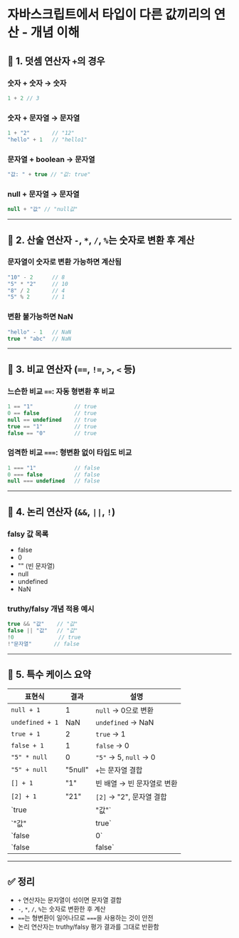 # 자바스크립트에서 타입이 다른 값끼리의 연산 - 개념 이해

## 📌 1. 덧셈 연산자 `+`의 경우

### 숫자 + 숫자 → 숫자
```javascript
1 + 2 // 3
```

### 숫자 + 문자열 → 문자열
```javascript
1 + "2"       // "12"
"hello" + 1   // "hello1"
```

### 문자열 + boolean → 문자열
```javascript
"값: " + true // "값: true"
```

### null + 문자열 → 문자열
```javascript
null + "값" // "null값"
```

---

## 📌 2. 산술 연산자 `-`, `*`, `/`, `%`는 숫자로 변환 후 계산

### 문자열이 숫자로 변환 가능하면 계산됨
```javascript
"10" - 2      // 8
"5" * "2"     // 10
"8" / 2       // 4
"5" % 2       // 1
```

### 변환 불가능하면 NaN
```javascript
"hello" - 1   // NaN
true * "abc"  // NaN
```

---

## 📌 3. 비교 연산자 (`==`, `!=`, `>`, `<` 등)

### 느슨한 비교 `==`: 자동 형변환 후 비교
```javascript
1 == "1"             // true
0 == false           // true
null == undefined    // true
true == "1"          // true
false == "0"         // true
```

### 엄격한 비교 `===`: 형변환 없이 타입도 비교
```javascript
1 === "1"            // false
0 === false          // false
null === undefined   // false
```

---

## 📌 4. 논리 연산자 (`&&`, `||`, `!`)

### falsy 값 목록
- false
- 0
- "" (빈 문자열)
- null
- undefined
- NaN

### truthy/falsy 개념 적용 예시
```javascript
true && "값"    // "값"
false || "값"   // "값"
!0              // true
!"문자열"       // false
```

---

## 📌 5. 특수 케이스 요약

| 표현식 | 결과 | 설명 |
|--------|--------|------|
| `null + 1` | 1 | `null` → 0으로 변환 |
| `undefined + 1` | NaN | `undefined` → NaN |
| `true + 1` | 2 | `true` → 1 |
| `false + 1` | 1 | `false` → 0 |
| `"5" * null` | 0 | `"5"` → 5, `null` → 0 |
| `"5" + null` | "5null" | `+`는 문자열 결합 |
| `[] + 1` | "1" | 빈 배열 → 빈 문자열로 변환 |
| `[2] + 1` | "21" | `[2]` → "2", 문자열 결합 |
| `true || "값"` | true | 첫 truthy 값 반환, 두 번째는 무시 |
| `"값" || true` | "값" | 첫 truthy 값 반환 |
| `false || 0` | 0 | 둘 다 falsy → 마지막 반환 |
| `false || false` | false | 둘 다 falsy → 마지막 반환 |

---

## ✅ 정리
- `+` 연산자는 문자열이 섞이면 문자열 결합
- `-`, `*`, `/`, `%`는 숫자로 변환한 후 계산
- `==`는 형변환이 일어나므로 `===`을 사용하는 것이 안전
- 논리 연산자는 truthy/falsy 평가 결과를 그대로 반환함
